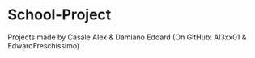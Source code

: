 # School-Project
Projects made by Casale Alex & Damiano Edoard (On GitHub: Al3xx01 & EdwardFreschissimo)
